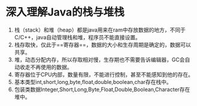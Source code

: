 # 深入理解Java的栈与堆栈
1. 栈（stack）和堆（heap）都是java用来在ram中存放数据的地方，不同于C/C++，java自动管理栈和堆，程序员不能直接设置。
2. 栈存取快，仅此于==寄存器==，数据的大小和生存周期是确定的，数据可以共享。
3. 堆，动态分配内存，所以存取相对慢，生存期也不需要告诉编辑器，GC会自动收走不再使用的数据。
4. 寄存器位于CPU内部，数量有限，不能进行控制，甚至不能感知到他的存在。
5. 基本类型int,short,long,byte,float,double,boolean,char存在栈中。
6. 包装类数据Integer,Short,Long,Byte,Float,Double,Boolean,Character存在堆中。